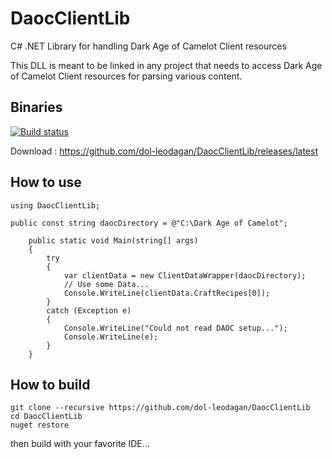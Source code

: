 # DaocClientLib
C# .NET Library for handling Dark Age of Camelot Client resources

This DLL is meant to be linked in any project that needs to access Dark Age of Camelot Client resources for parsing various content.

## Binaries

[![Build status](https://ci.appveyor.com/api/projects/status/moxcav0dfgji12d1?svg=true)](https://ci.appveyor.com/project/dol-leodagan/daocclientlib)

Download : https://github.com/dol-leodagan/DaocClientLib/releases/latest

## How to use

    using DaocClientLib;
    
    public const string daocDirectory = @"C:\Dark Age of Camelot";
				
		public static void Main(string[] args)
		{
		    try
		    {
		        var clientData = new ClientDataWrapper(daocDirectory);
		        // Use some Data...
		        Console.WriteLine(clientData.CraftRecipes[0]);
		    }
		    catch (Exception e)
		    {
		        Console.WriteLine("Could not read DAOC setup...");
		        Console.WriteLine(e);
		    }
		}

## How to build

    git clone --recursive https://github.com/dol-leodagan/DaocClientLib
    cd DaocClientLib
    nuget restore

then build with your favorite IDE...

